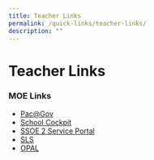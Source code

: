 ```yaml
---
title: Teacher Links
permalink: /quick-links/teacher-links/
description: ""
---
```

Teacher Links
=============

### MOE Links

*   [Pac@Gov](https://www.pac.gov.sg/pac/portal/jsp/login/index1.jsp)
*   [School Cockpit](https://schoolcockpit.moe.gov.sg/ "School Cockpit")
*   [SSOE 2 Service Portal](https://ssoe2.moe.edu.sg/)
*   [SLS](http://learning.moe.edu.sg/)
*   [OPAL](https://www.opal2.moe.edu.sg/app/index.html)